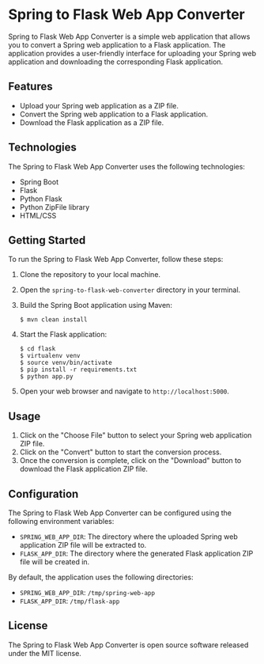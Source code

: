 # Spring to Flask Web App Converter

Spring to Flask Web App Converter is a simple web application that allows you to convert a Spring web application to a Flask application. The application provides a user-friendly interface for uploading your Spring web application and downloading the corresponding Flask application.

## Features

- Upload your Spring web application as a ZIP file.
- Convert the Spring web application to a Flask application.
- Download the Flask application as a ZIP file.

## Technologies

The Spring to Flask Web App Converter uses the following technologies:

- Spring Boot
- Flask
- Python Flask
- Python ZipFile library
- HTML/CSS

## Getting Started

To run the Spring to Flask Web App Converter, follow these steps:

1. Clone the repository to your local machine.
2. Open the `spring-to-flask-web-converter` directory in your terminal.
3. Build the Spring Boot application using Maven:

    ```
    $ mvn clean install
    ```

4. Start the Flask application:

    ```
    $ cd flask
    $ virtualenv venv
    $ source venv/bin/activate
    $ pip install -r requirements.txt
    $ python app.py
    ```

5. Open your web browser and navigate to `http://localhost:5000`.

## Usage

1. Click on the "Choose File" button to select your Spring web application ZIP file.
2. Click on the "Convert" button to start the conversion process.
3. Once the conversion is complete, click on the "Download" button to download the Flask application ZIP file.

## Configuration

The Spring to Flask Web App Converter can be configured using the following environment variables:

- `SPRING_WEB_APP_DIR`: The directory where the uploaded Spring web application ZIP file will be extracted to.
- `FLASK_APP_DIR`: The directory where the generated Flask application ZIP file will be created in.

By default, the application uses the following directories:

- `SPRING_WEB_APP_DIR`: `/tmp/spring-web-app`
- `FLASK_APP_DIR`: `/tmp/flask-app`

## License

The Spring to Flask Web App Converter is open source software released under the MIT license.
